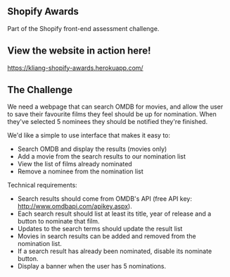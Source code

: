 ## Shopify Awards
Part of the Shopify front-end assessment challenge.

## View the website in action here!

https://kliang-shopify-awards.herokuapp.com/

## The Challenge

We need a webpage that can search OMDB for movies, and allow the user to save their favourite films they feel should be up for nomination. When they've selected 5 nominees they should be notified they're finished.

We'd like a simple to use interface that makes it easy to:
* Search OMDB and display the results (movies only)
* Add a movie from the search results to our nomination list
* View the list of films already nominated
* Remove a nominee from the nomination list

Technical requirements:
* Search results should come from OMDB's API (free API key: http://www.omdbapi.com/apikey.aspx).
* Each search result should list at least its title, year of release and a button to nominate that film.
* Updates to the search terms should update the result list
* Movies in search results can be added and removed from the nomination list.
* If a search result has already been nominated, disable its nominate button.
* Display a banner when the user has 5 nominations.





